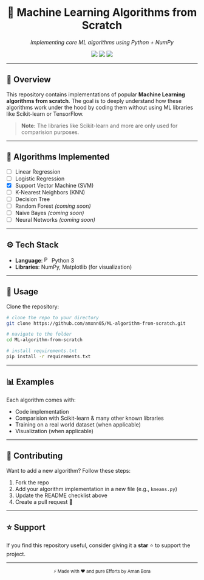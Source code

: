 <div align="center">



# 🚀 Machine Learning Algorithms from Scratch


<p><em>Implementing core ML algorithms using Python + NumPy</em></p>


<p>
<img src="https://img.shields.io/badge/Python-3.9+-blue?logo=python"/>
<img src="https://img.shields.io/badge/NumPy-1.x-orange?logo=numpy"/>
<img src="https://img.shields.io/github/stars/amxnn05/ML-algorithm-from-scratch?style=social"/>
</p>
</div>

---


## 📌 Overview
This repository contains implementations of popular **Machine Learning algorithms from scratch**. The goal is to deeply understand how these algorithms work under the hood by coding them without using ML libraries like Scikit-learn or TensorFlow.

> **Note:** The libraries like Scikit-learn and more are only used for comparision purposes.

---

## 📂 Algorithms Implemented
- [ ] Linear Regression
- [ ] Logistic Regression
- [x] Support Vector Machine (SVM)
- [ ] K-Nearest Neighbors (KNN)
- [ ] Decision Tree
- [ ] Random Forest *(coming soon)*
- [ ] Naive Bayes *(coming soon)*
- [ ] Neural Networks *(coming soon)*

---

## ⚙️ Tech Stack
- **Language**: <img alt="Python Logo" src="https://upload.wikimedia.org/wikipedia/commons/c/c3/Python-logo-notext.svg" width="16"/> Python 3
- **Libraries**: NumPy, Matplotlib (for visualization)

---

## 📖 Usage
Clone the repository:
```bash
# clone the repo to your directory
git clone https://github.com/amxnn05/ML-algorithm-from-scratch.git

# navigate to the folder
cd ML-algorithm-from-scratch

# install requirements.txt
pip install -r requirements.txt
```

---

## 📊 Examples
Each algorithm comes with:
- Code implementation 
- Comparision with Scikit-learn & many other known libraries
- Training on a real world dataset (when applicable)
- Visualization (when applicable)

---

## 🧩 Contributing
Want to add a new algorithm? Follow these steps:
1. Fork the repo
2. Add your algorithm implementation in a new file (e.g., `kmeans.py`)
3. Update the README checklist above
4. Create a pull request 🎉

---

## ⭐ Support
If you find this repository useful, consider giving it a **star** ⭐ to support the project.

---

<div align="center">
<sub>⚡ Made with ❤️ and pure Efforts by Aman Bora</sub>
</div>

